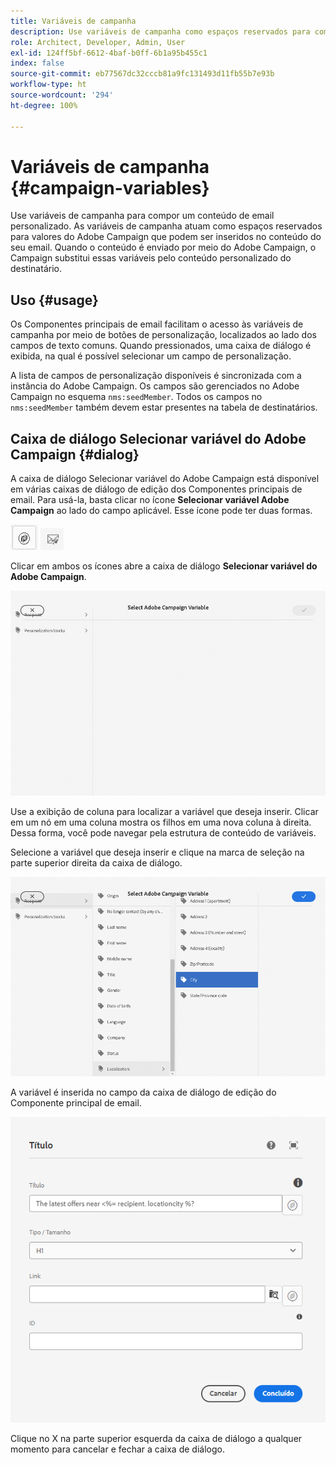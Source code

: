 ```yaml
---
title: Variáveis de campanha
description: Use variáveis de campanha como espaços reservados para compor um conteúdo de email personalizado.
role: Architect, Developer, Admin, User
exl-id: 124ff5bf-6612-4baf-b0ff-6b1a95b455c1
index: false
source-git-commit: eb77567dc32cccb81a9fc131493d11fb55b7e93b
workflow-type: ht
source-wordcount: '294'
ht-degree: 100%

---
```



# Variáveis de campanha {#campaign-variables}

Use variáveis de campanha para compor um conteúdo de email personalizado. As variáveis de campanha atuam como espaços reservados para valores do Adobe Campaign que podem ser inseridos no conteúdo do seu email. Quando o conteúdo é enviado por meio do Adobe Campaign, o Campaign substitui essas variáveis pelo conteúdo personalizado do destinatário.

## Uso {#usage}

Os Componentes principais de email facilitam o acesso às variáveis de campanha por meio de botões de personalização, localizados ao lado dos campos de texto comuns. Quando pressionados, uma caixa de diálogo é exibida, na qual é possível selecionar um campo de personalização.

A lista de campos de personalização disponíveis é sincronizada com a instância do Adobe Campaign. Os campos são gerenciados no Adobe Campaign no esquema `nms:seedMember`. Todos os campos no `nms:seedMember` também devem estar presentes na tabela de destinatários.

## Caixa de diálogo Selecionar variável do Adobe Campaign {#dialog}

A caixa de diálogo Selecionar variável do Adobe Campaign está disponível em várias caixas de diálogo de edição dos Componentes principais de email. Para usá-la, basta clicar no ícone **Selecionar variável Adobe Campaign** ao lado do campo aplicável. Esse ícone pode ter duas formas.

![Botão do Adobe Campaign](/help/email/assets/campaign-button.png)
![Ícone Selecionar variável do Adobe Campaign](/help/email/assets/select-adobe-campaign-variable-icon.png)

Clicar em ambos os ícones abre a caixa de diálogo **Selecionar variável do Adobe Campaign**.

![Caixa de diálogo Selecionar variável do Adobe Campaign](assets/select-campaign-variable-dialog.png)

Use a exibição de coluna para localizar a variável que deseja inserir. Clicar em um nó em uma coluna mostra os filhos em uma nova coluna à direita. Dessa forma, você pode navegar pela estrutura de conteúdo de variáveis.

Selecione a variável que deseja inserir e clique na marca de seleção na parte superior direita da caixa de diálogo. 

![Variável do Adobe Campaign selecionada](assets/select-campaign-variable-dialog-selected.png)

A variável é inserida no campo da caixa de diálogo de edição do Componente principal de email. 

![Variável de campanha inserida na caixa de diálogo de edição](assets/campaign-variable.png)

Clique no X na parte superior esquerda da caixa de diálogo a qualquer momento para cancelar e fechar a caixa de diálogo.
